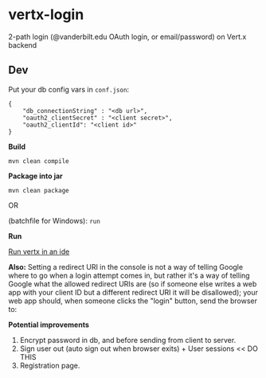 # vertx-login

2-path login (@vanderbilt.edu OAuth login, or email/password) on Vert.x backend

## Dev

Put your db config vars in `conf.json`:
```
{
    "db_connectionString" : "<db url>",
    "oauth2_clientSecret" : "<client secret>",
    "oauth2_clientId": "<client id>"
}
```

**Build**

`mvn clean compile`

**Package into jar**

`mvn clean package`

OR

(batchfile for Windows): `run`

**Run**

[Run vertx in an ide](https://stackoverflow.com/questions/24277301/run-vertx-in-an-ide)


**Also:**
Setting a redirect URI in the console is not a way of telling Google where to go when a login attempt comes in, but rather it's a way of telling Google what the allowed redirect URIs are (so if someone else writes a web app with your client ID but a different redirect URI it will be disallowed); your web app should, when someone clicks the "login" button, send the browser to:

**Potential improvements**

1. Encrypt password in db, and before sending from client to server.
2. Sign user out (auto sign out when browser exits) + User sessions << DO THIS
3. Registration page.